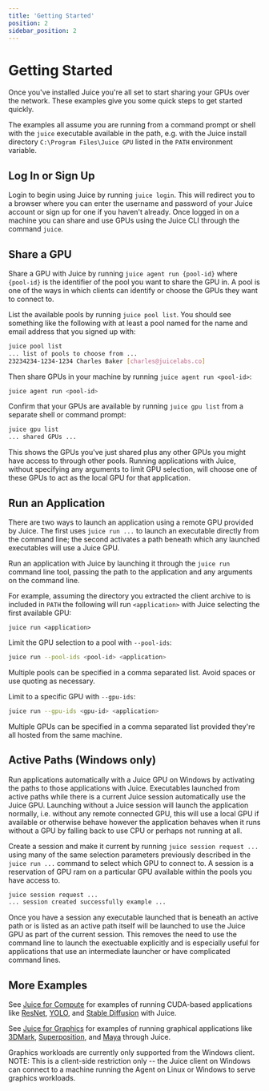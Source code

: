 ```yaml
---
title: 'Getting Started'
position: 2
sidebar_position: 2
---
```


# Getting Started

Once you've installed Juice you're all set to start sharing your GPUs over the network.  These examples give you some quick steps to get started quickly.

The examples all assume you are running from a command prompt or shell with the `juice` executable available in the path, e.g. with the Juice install directory `C:\Program Files\Juice GPU` listed in the `PATH` environment variable.

## Log In or Sign Up

Login to begin using Juice by running `juice login`.  This will redirect you to a browser where you can enter the username and password of your Juice account or sign up for one if you haven't already.  Once logged in on a machine you can share and use GPUs using the Juice CLI through the command `juice`.

## Share a GPU

Share a GPU with Juice by running `juice agent run {pool-id}` where `{pool-id}` is the identifier of the pool you want to share the GPU in.  A pool is one of the ways in which clients can identify or choose the GPUs they want to connect to.

List the available pools by running `juice pool list`.  You should see something like the following with at least a pool named for the name and email address that you signed up with:

~~~sh
juice pool list
... list of pools to choose from ...
23234234-1234-1234 Charles Baker [charles@juicelabs.co]
~~~

Then share GPUs in your machine by running `juice agent run <pool-id>`:

~~~sh
juice agent run <pool-id>
~~~

Confirm that your GPUs are available by running `juice gpu list` from a separate shell or command prompt:

~~~sh
juice gpu list
... shared GPUs ...
~~~

This shows the GPUs you've just shared plus any other GPUs you might have access to through other pools.  Running applications with Juice, without specifying any arguments to limit GPU selection, will choose one of these GPUs to act as the local GPU for that application.

## Run an Application

There are two ways to launch an application using a remote GPU provided by Juice.  The first uses `juice run ...` to launch an executable directly from the command line; the second activates a path beneath which any launched executables will use a Juice GPU.

Run an application with Juice by launching it through the `juice run` command line tool, passing the path to the application and any arguments on the command line.

For example, assuming the directory you extracted the client archive to is included in `PATH` the following will run `<application>` with Juice selecting the first available GPU:

~~~
juice run <application>
~~~

Limit the GPU selection to a pool with `--pool-ids`:

~~~sh
juice run --pool-ids <pool-id> <application>
~~~

Multiple pools can be specified in a comma separated list.  Avoid spaces or use quoting as necessary.

Limit to a specific GPU with `--gpu-ids`:

~~~sh
juice run --gpu-ids <gpu-id> <application>
~~~

Multiple GPUs can be specified in a comma separated list provided they're all hosted from the same machine.


## Active Paths (Windows only)

Run applications automatically with a Juice GPU on Windows by activating the paths to those applications with Juice.  Executables launched from active paths while there is a current Juice session automatically use the Juice GPU.  Launching without a Juice session will launch the application normally, i.e. without any remote connected GPU, this will use a local GPU if available or otherwise behave however the application behaves when it runs without a GPU by falling back to use CPU or perhaps not running at all.

Create a session and make it current by running `juice session request ...` using many of the same selection parameters previously described in the `juice run ...` command to select which GPU to connect to.  A session is a reservation of GPU ram on a particular GPU available within the pools you have access to.

~~~sh
juice session request ...
... session created successfully example ...
~~~

Once you have a session any executable launched that is beneath an active path or is listed as an active path itself will be launched to use the Juice GPU as part of the current session.  This removes the need to use the command line to launch the exectuable explicitly and is especially useful for applications that use an intermediate launcher or have complicated command lines.

## More Examples

See [Juice for Compute](#juice-for-compute) for examples of running CUDA-based applications like [ResNet](#resnet), [YOLO](#yolo), and [Stable Diffusion](#stable-diffusion) with Juice.

See [Juice for Graphics](#juice-for-graphics) for examples of running graphical applications like [3DMark](#3dmark), [Superposition](#superposition), and [Maya](#maya) through Juice.

Graphics workloads are currently only supported from the Windows client.  NOTE: This is a client-side restriction only -- the Juice client on Windows can connect to a machine running the Agent on Linux or Windows to serve graphics workloads.
